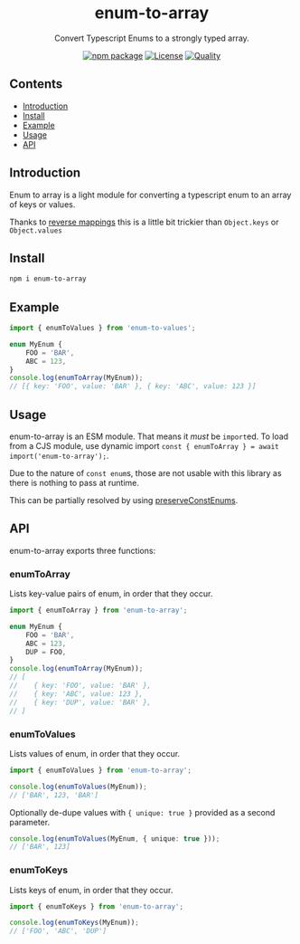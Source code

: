 <div style="text-align:center">

<h1>enum-to-array</h1>
<p>Convert Typescript Enums to a strongly typed array.</p>

[![npm package](https://badge.fury.io/js/enum-to-array.svg)](https://www.npmjs.com/package/enum-to-array)
[![License](https://img.shields.io/npm/l/enum-to-array.svg)](https://github.com/JacobLey/jacobley/blob/main/common/config/publish/LICENSE)
[![Quality](https://packagequality.com/shield/enum-to-array.svg)](https://github.com/JacobLey/jacobley/blob/main/tools/enum-to-array)

</div>

## Contents
- [Introduction](#introduction)
- [Install](#install)
- [Example](#example)
- [Usage](#usage)
- [API](#api)

<a name="Introduction"></a>
## Introduction

Enum to array is a light module for converting a typescript enum to an array of keys or values.

Thanks to [reverse mappings](https://www.typescriptlang.org/docs/handbook/enums.html#reverse-mappings) this is a little bit trickier than `Object.keys` or `Object.values`

<a name="Install"></a>
## Install

```sh
npm i enum-to-array
```

<a name="Example"></a>
## Example

```ts
import { enumToValues } from 'enum-to-values';

enum MyEnum {
    FOO = 'BAR',
    ABC = 123,
}
console.log(enumToArray(MyEnum));
// [{ key: 'FOO', value: 'BAR' }, { key: 'ABC', value: 123 }]
```

<a name="usage"></a>
## Usage

enum-to-array is an ESM module. That means it _must_ be `import`ed. To load from a CJS module, use dynamic import `const { enumToArray } = await import('enum-to-array');`.

Due to the nature of `const enum`s, those are not usable with this library as there is nothing to pass at runtime.

This can be partially resolved by using [preserveConstEnums](https://www.typescriptlang.org/tsconfig#preserveConstEnums).

<a name="api"></a>
## API

enum-to-array exports three functions:

### enumToArray
Lists key-value pairs of enum, in order that they occur.

```ts
import { enumToArray } from 'enum-to-array';

enum MyEnum {
    FOO = 'BAR',
    ABC = 123,
    DUP = FOO,
}
console.log(enumToArray(MyEnum));
// [
//    { key: 'FOO', value: 'BAR' },
//    { key: 'ABC', value: 123 },
//    { key: 'DUP', value: 'BAR' },
// ]
```

### enumToValues
Lists values of enum, in order that they occur.

```ts
import { enumToValues } from 'enum-to-array';

console.log(enumToValues(MyEnum));
// ['BAR', 123, 'BAR']
```

Optionally de-dupe values with `{ unique: true }` provided as a second parameter.

```ts
console.log(enumToValues(MyEnum, { unique: true }));
// ['BAR', 123]
```

### enumToKeys
Lists keys of enum, in order that they occur.

```ts
import { enumToKeys } from 'enum-to-array';

console.log(enumToKeys(MyEnum));
// ['FOO', 'ABC', 'DUP']
```
